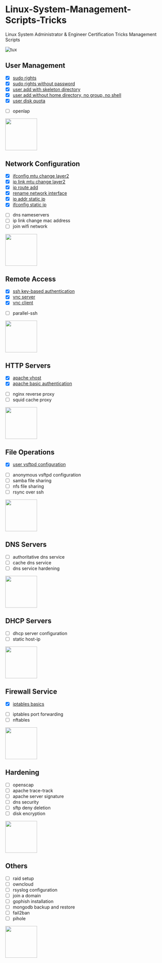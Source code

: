 # Linux-System-Management-Scripts-Tricks
Linux System Administrator &amp; Engineer Certification Tricks Management Scripts

![tux](https://emreovunc.com/images/tuxlinux.png)

## User Management
+ [x] [sudo rights](https://github.com/EmreOvunc/Linux-System-Management-Scripts-Tricks/blob/master/sudo-rights)
+ [x] [sudo rights without password](https://github.com/EmreOvunc/Linux-System-Management-Scripts-Tricks/blob/master/sudo-rights-without-password)
+ [x] [user add with skeleton directory](https://github.com/EmreOvunc/Linux-System-Management-Scripts-Tricks/blob/master/user-add-with-skeleton-dir)
+ [x] [user add without home directory, no group, no shell](https://github.com/EmreOvunc/Linux-System-Management-Scripts-Tricks/blob/master/user-add-without-home-shell-group)
+ [x] [user disk quota](https://github.com/EmreOvunc/Linux-System-Management-Scripts-Tricks/blob/master/user-disk-quota)
- [ ] openlap

<img src="https://emreovunc.com/images/tux-network.png" height="100">

## Network Configuration 
+ [x] [ifconfig mtu change layer2](https://github.com/EmreOvunc/Linux-System-Management-Scripts-Tricks/blob/master/ifconfig-mtu-change-layer2)
+ [x] [ip link mtu change layer2](https://github.com/EmreOvunc/Linux-System-Management-Scripts-Tricks/blob/master/ip-link-mtu-change-layer2)
+ [x] [ip route add](https://github.com/EmreOvunc/Linux-System-Management-Scripts-Tricks/blob/master/ip-route-add)
+ [x] [rename network interface](https://github.com/EmreOvunc/Linux-System-Management-Scripts-Tricks/blob/master/rename-network-interface)
+ [x] [ip addr static ip](https://github.com/EmreOvunc/Linux-System-Management-Scripts-Tricks/blob/master/ip-addr-static-ip)
+ [x] [ifconfig static ip](https://github.com/EmreOvunc/Linux-System-Management-Scripts-Tricks/blob/master/ifconfig-static-ip)
- [ ] dns nameservers
- [ ] ip link change mac address
- [ ] join wifi network

<img src="https://emreovunc.com/images/tux-remote.png" height="100">

## Remote Access
+ [x] [ssh key-based authentication](https://github.com/EmreOvunc/Linux-System-Management-Scripts-Tricks/blob/master/ssh-key-based-auth)
+ [x] [vnc server](https://github.com/EmreOvunc/Linux-System-Management-Scripts-Tricks/blob/master/vnc-server)
+ [x] [vnc client](https://github.com/EmreOvunc/Linux-System-Management-Scripts-Tricks/blob/master/vnc-client)
- [ ] parallel-ssh

<img src="https://emreovunc.com/images/tux-http.png" height="100">

## HTTP Servers
+ [x] [apache vhost](https://github.com/EmreOvunc/Linux-System-Management-Scripts-Tricks/blob/master/apache-vhost)
+ [x] [apache basic authentication](https://github.com/EmreOvunc/Linux-System-Management-Scripts-Tricks/blob/master/apache-basic-authentication)
- [ ] nginx reverse proxy
- [ ] squid cache proxy 

<img src="https://emreovunc.com/images/tux-fileops.png" height="100">

## File Operations
+ [x] [user vsftpd configuration](https://github.com/EmreOvunc/Linux-System-Management-Scripts-Tricks/blob/master/user-vsftpd-config)
- [ ] anonymous vsftpd configuration
- [ ] samba file sharing
- [ ] nfs file sharing 
- [ ] rsync over ssh

<img src="https://emreovunc.com/images/tux-dns.png" height="100">

## DNS Servers
- [ ] authoritative dns service
- [ ] cache dns service
- [ ] dns service hardening

<img src="https://emreovunc.com/images/tux-dhcp.png" height="100">

## DHCP Servers
- [ ] dhcp server configuration
- [ ] static host-ip

<img src="https://emreovunc.com/images/tux-firewall.png" height="100">

## Firewall Service
+ [x] [iptables basics](https://github.com/EmreOvunc/Linux-System-Management-Scripts-Tricks/blob/master/iptables-basics)
- [ ] iptables port forwarding
- [ ] nftables

<img src="https://emreovunc.com/images/tux-hardening.png" height="100">

## Hardening
- [ ] openscap
- [ ] apache trace-track
- [ ] apache server signature
- [ ] dns security
- [ ] sftp deny deletion
- [ ] disk encryption

<img src="https://emreovunc.com/images/tux-others.png" height="100">

## Others
- [ ] raid setup 
- [ ] owncloud
- [ ] rsyslog configuration
- [ ] join a domain
- [ ] gophish installation
- [ ] mongodb backup and restore
- [ ] fail2ban
- [ ] pihole

<img src="https://emreovunc.com/images/tux-other.png" height="100">
